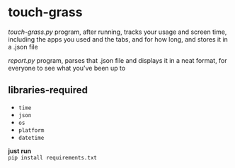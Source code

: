 # touch-grass

_touch-grass.py_ program, after running, tracks your usage and screen time,<br/>
 including the apps you used and the tabs, and for how long, and stores it in a .json file

_report.py_ program, parses that .json file and displays it in a neat format, for everyone to see what you've been up to

## libraries-required
- `time`
- `json`
- `os`
- `platform`
- `datetime`

**just run**<br/>
`pip install requirements.txt`